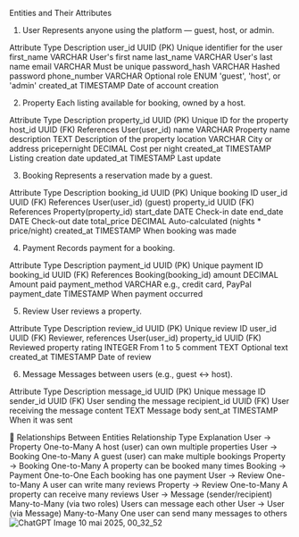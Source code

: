 Entities and Their Attributes
1. User
Represents anyone using the platform — guest, host, or admin.

Attribute	Type	Description
user_id	UUID (PK)	Unique identifier for the user
first_name	VARCHAR	User's first name
last_name	VARCHAR	User's last name
email	VARCHAR	Must be unique
password_hash	VARCHAR	Hashed password
phone_number	VARCHAR	Optional
role	ENUM	'guest', 'host', or 'admin'
created_at	TIMESTAMP	Date of account creation

2. Property
Each listing available for booking, owned by a host.

Attribute	Type	Description
property_id	UUID (PK)	Unique ID for the property
host_id	UUID (FK)	References User(user_id)
name	VARCHAR	Property name
description	TEXT	Description of the property
location	VARCHAR	City or address
pricepernight	DECIMAL	Cost per night
created_at	TIMESTAMP	Listing creation date
updated_at	TIMESTAMP	Last update

3. Booking
Represents a reservation made by a guest.

Attribute	Type	Description
booking_id	UUID (PK)	Unique booking ID
user_id	UUID (FK)	References User(user_id) (guest)
property_id	UUID (FK)	References Property(property_id)
start_date	DATE	Check-in date
end_date	DATE	Check-out date
total_price	DECIMAL	Auto-calculated (nights * price/night)
created_at	TIMESTAMP	When booking was made

4. Payment
Records payment for a booking.

Attribute	Type	Description
payment_id	UUID (PK)	Unique payment ID
booking_id	UUID (FK)	References Booking(booking_id)
amount	DECIMAL	Amount paid
payment_method	VARCHAR	e.g., credit card, PayPal
payment_date	TIMESTAMP	When payment occurred

5. Review
User reviews a property.

Attribute	Type	Description
review_id	UUID (PK)	Unique review ID
user_id	UUID (FK)	Reviewer, references User(user_id)
property_id	UUID (FK)	Reviewed property
rating	INTEGER	From 1 to 5
comment	TEXT	Optional text
created_at	TIMESTAMP	Date of review

6. Message
Messages between users (e.g., guest ↔ host).

Attribute	Type	Description
message_id	UUID (PK)	Unique message ID
sender_id	UUID (FK)	User sending the message
recipient_id	UUID (FK)	User receiving the message
content	TEXT	Message body
sent_at	TIMESTAMP	When it was sent

🔁 Relationships Between Entities
Relationship	Type	Explanation
User → Property	One-to-Many	A host (user) can own multiple properties
User → Booking	One-to-Many	A guest (user) can make multiple bookings
Property → Booking	One-to-Many	A property can be booked many times
Booking → Payment	One-to-One	Each booking has one payment
User → Review	One-to-Many	A user can write many reviews
Property → Review	One-to-Many	A property can receive many reviews
User → Message (sender/recipient)	Many-to-Many (via two roles)	Users can message each other
User → User (via Message)	Many-to-Many	One user can send many messages to others
![ChatGPT Image 10 mai 2025, 00_32_52](https://github.com/user-attachments/assets/bc68fdd8-45ad-41ff-8865-a5aac0b7a913)
